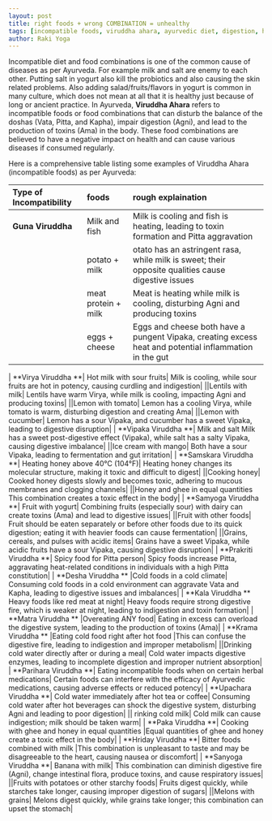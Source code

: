 ```yaml
---
layout: post
title: right foods + wrong COMBINATION = unhealthy
tags: [incompatible foods, viruddha ahara, ayurvedic diet, digestion, health, combination]
author: Raki Yoga
---
```


Incompatible diet and food combinations is one of the common cause of diseases as per Ayurveda. For example milk and salt are enemy to each other. Putting salt in yogurt also kill the probiotics and also causing the skin related problems. Also adding salad/fruits/flavors in yogurt is common in many culture, which does not mean at all that it is healthy just because of long or ancient practice.
In Ayurveda, **Viruddha Ahara** refers to incompatible foods or food combinations that can disturb the balance of the doshas (Vata, Pitta, and Kapha), impair digestion (Agni), and lead to the production of toxins (Ama) in the body. These food combinations are believed to have a negative impact on health and can cause various diseases if consumed regularly.

Here is a comprehensive table listing some examples of Viruddha Ahara (incompatible foods) as per Ayurveda:

| Type of Incompatibility| foods                        | rough explaination       |
| :---- |:------------------------------------- | :------------------    |
| **Guna Viruddha**| Milk and fish	| Milk is cooling and fish is heating, leading to toxin formation and Pitta aggravation    |
| | potato + milk	            | otato has an astringent rasa, while milk is sweet; their opposite qualities cause digestive issues|
| |meat protein + milk | Meat is heating while milk is cooling, disturbing Agni and producing toxins|
| |eggs + cheese| Eggs and cheese both have a pungent Vipaka, creating excess heat and potential inflammation in the gut| 

| **Virya Viruddha **|	Hot milk with sour fruits|	Milk is cooling, while sour fruits are hot in potency, causing curdling and indigestion|
||Lentils with milk|	Lentils have warm Virya, while milk is cooling, impacting Agni and producing toxins|
||Lemon with tomato|	Lemon has a cooling Virya, while tomato is warm, disturbing digestion and creating Ama|
||Lemon with cucumber|	Lemon has a sour Vipaka, and cucumber has a sweet Vipaka, leading to digestive disruption|
| **Vipaka Viruddha **|	Milk and salt	Milk has a sweet post-digestive effect (Vipaka), while salt has a salty Vipaka, causing digestive imbalance|
||Ice cream with mango|	Both have a sour Vipaka, leading to fermentation and gut irritation|
| **Samskara Viruddha **|	Heating honey above 40°C (104°F)|	Heating honey changes its molecular structure, making it toxic and difficult to digest|
||Cooking honey|	Cooked honey digests slowly and becomes toxic, adhering to mucous membranes and clogging channels|
||Honey and ghee in equal quantities	This combination creates a toxic effect in the body|
| **Samyoga Viruddha **|	Fruit with yogurt|	Combining fruits (especially sour) with dairy can create toxins (Ama) and lead to digestive issues|
||Fruit with other foods|	Fruit should be eaten separately or before other foods due to its quick digestion; eating it with heavier foods can cause fermentation|
||Grains, cereals, and pulses with acidic items|	Grains have a sweet Vipaka, while acidic fruits have a sour Vipaka, causing digestive disruption|
| **Prakriti Viruddha **|	Spicy food for Pitta person|	Spicy foods increase Pitta, aggravating heat-related conditions in individuals with a high Pitta constitution|
| **Desha Viruddha **	|Cold foods in a cold climate|	Consuming cold foods in a cold environment can aggravate Vata and Kapha, leading to digestive issues and imbalances|
| **Kala Viruddha **	Heavy foods like red meat at night|	Heavy foods require strong digestive fire, which is weaker at night, leading to indigestion and toxin formation|
| **Matra Viruddha **	|Overeating ANY food|	Eating in excess can overload the digestive system, leading to the production of toxins (Ama)|
| **Krama Viruddha **	|Eating cold food right after hot food	|This can confuse the digestive fire, leading to indigestion and improper metabolism|
||Drinking cold water directly after or during a meal|	Cold water impacts digestive enzymes, leading to incomplete digestion and improper nutrient absorption|
| **Parihara Viruddha **|	Eating incompatible foods when on certain herbal medications|	Certain foods can interfere with the efficacy of Ayurvedic medications, causing adverse effects or reduced potency|
| **Upachara Viruddha **|	Cold water immediately after hot tea or coffee|	Consuming cold water after hot beverages can shock the digestive system, disturbing Agni and leading to poor digestion|
|| rinking cold milk|	Cold milk can cause indigestion; milk should be taken warm|
| **Paka Viruddha **|	Cooking with ghee and honey in equal quantities	|Equal quantities of ghee and honey create a toxic effect in the body|
| **Hriday Viruddha **|	Bitter foods combined with milk	|This combination is unpleasant to taste and may be disagreeable to the heart, causing nausea or discomfort|
| **Sanyoga Viruddha **|	Banana with milk|	This combination can diminish digestive fire (Agni), change intestinal flora, produce toxins, and cause respiratory issues|
||Fruits with potatoes or other starchy foods|	Fruits digest quickly, while starches take longer, causing improper digestion of sugars|
||Melons with grains|	Melons digest quickly, while grains take longer; this combination can upset the stomach|
